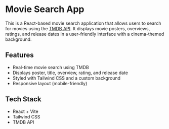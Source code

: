 # Movie Search App

This is a React-based movie search application that allows users to search for movies using the [TMDB API](https://www.themoviedb.org/documentation/api). It displays movie posters, overviews, ratings, and release dates in a user-friendly interface with a cinema-themed background.

## Features

- Real-time movie search using TMDB
- Displays poster, title, overview, rating, and release date
- Styled with Tailwind CSS and a custom background
- Responsive layout (mobile-friendly)

## Tech Stack

- React + Vite
- Tailwind CSS
- TMDB API